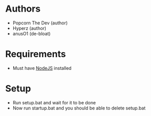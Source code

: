 # Authors
- Popcorn The Dev (author)
- Hyperz (author)
- anusO1 (de-bloat)

# Requirements 
- Must have [NodeJS](https://nodejs.org) installed

# Setup 
- Run setup.bat and wait for it to be done
- Now run startup.bat and you should be able to delete setup.bat
